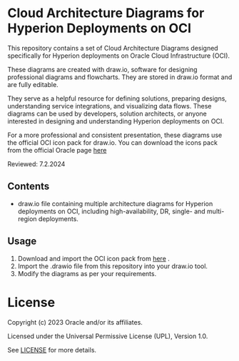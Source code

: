 # Cloud Architecture Diagrams for Hyperion Deployments on OCI

This repository contains a set of Cloud Architecture Diagrams designed specifically for Hyperion deployments on Oracle Cloud Infrastructure (OCI).

These diagrams are created with draw.io, software for designing professional diagrams and flowcharts. They are stored in draw.io format and are fully editable.

They serve as a helpful resource for defining solutions, preparing designs, understanding service integrations, and visualizing data flows. These diagrams can be used by developers, solution architects, or anyone interested in designing and understanding Hyperion deployments on OCI.

For a more professional and consistent presentation, these diagrams use the official OCI icon pack for draw.io. You can download the icons pack from the official Oracle page [here](https://docs.oracle.com/en-us/iaas/Content/General/Reference/graphicsfordiagrams.htm)

Reviewed: 7.2.2024

## Contents

-  draw.io file containing multiple architecture diagrams for Hyperion deployments on OCI, including high-availability, DR, single- and multi-region deployments.

## Usage
1. Download and import the OCI icon pack from [here](https://docs.oracle.com/en-us/iaas/Content/General/Reference/graphicsfordiagrams.htm) .
2. Import the .drawio file from this repository into your draw.io tool.
3. Modify the diagrams as per your requirements.

# License

Copyright (c) 2023 Oracle and/or its affiliates.

Licensed under the Universal Permissive License (UPL), Version 1.0.

See [LICENSE](https://github.com/oracle-devrel/technology-engineering/blob/main/LICENSE) for more details.
